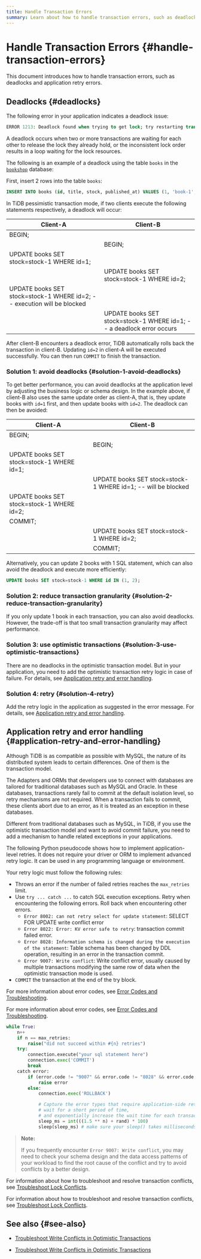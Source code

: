 ```yaml
---
title: Handle Transaction Errors
summary: Learn about how to handle transaction errors, such as deadlocks and application retry errors.
---
```


# Handle Transaction Errors {#handle-transaction-errors}

This document introduces how to handle transaction errors, such as deadlocks and application retry errors.

## Deadlocks {#deadlocks}

The following error in your application indicates a deadlock issue:

```sql
ERROR 1213: Deadlock found when trying to get lock; try restarting transaction
```

A deadlock occurs when two or more transactions are waiting for each other to release the lock they already hold, or the inconsistent lock order results in a loop waiting for the lock resources.

The following is an example of a deadlock using the table `books` in the [`bookshop`](/develop/dev-guide-bookshop-schema-design.md) database:

First, insert 2 rows into the table `books`:

```sql
INSERT INTO books (id, title, stock, published_at) VALUES (1, 'book-1', 10, now()), (2, 'book-2', 10, now());
```

In TiDB pessimistic transaction mode, if two clients execute the following statements respectively, a deadlock will occur:

| Client-A                                                                | Client-B                                                              |
| ----------------------------------------------------------------------- | --------------------------------------------------------------------- |
| BEGIN;                                                                  |                                                                       |
|                                                                         | BEGIN;                                                                |
| UPDATE books SET stock=stock-1 WHERE id=1;                              |                                                                       |
|                                                                         | UPDATE books SET stock=stock-1 WHERE id=2;                            |
| UPDATE books SET stock=stock-1 WHERE id=2; -- execution will be blocked |                                                                       |
|                                                                         | UPDATE books SET stock=stock-1 WHERE id=1; -- a deadlock error occurs |

After client-B encounters a deadlock error, TiDB automatically rolls back the transaction in client-B. Updating `id=2` in client-A will be executed successfully. You can then run `COMMIT` to finish the transaction.

### Solution 1: avoid deadlocks {#solution-1-avoid-deadlocks}

To get better performance, you can avoid deadlocks at the application level by adjusting the business logic or schema design. In the example above, if client-B also uses the same update order as client-A, that is, they update books with `id=1` first, and then update books with `id=2`. The deadlock can then be avoided:

| Client-A                                   | Client-B                                                       |
| ------------------------------------------ | -------------------------------------------------------------- |
| BEGIN;                                     |                                                                |
|                                            | BEGIN;                                                         |
| UPDATE books SET stock=stock-1 WHERE id=1; |                                                                |
|                                            | UPDATE books SET stock=stock-1 WHERE id=1;  -- will be blocked |
| UPDATE books SET stock=stock-1 WHERE id=2; |                                                                |
| COMMIT;                                    |                                                                |
|                                            | UPDATE books SET stock=stock-1 WHERE id=2;                     |
|                                            | COMMIT;                                                        |

Alternatively, you can update 2 books with 1 SQL statement, which can also avoid the deadlock and execute more efficiently:

```sql
UPDATE books SET stock=stock-1 WHERE id IN (1, 2);
```

### Solution 2: reduce transaction granularity {#solution-2-reduce-transaction-granularity}

If you only update 1 book in each transaction, you can also avoid deadlocks. However, the trade-off is that too small transaction granularity may affect performance.

### Solution 3: use optimistic transactions {#solution-3-use-optimistic-transactions}

There are no deadlocks in the optimistic transaction model. But in your application, you need to add the optimistic transaction retry logic in case of failure. For details, see [Application retry and error handling](#application-retry-and-error-handling).

### Solution 4: retry {#solution-4-retry}

Add the retry logic in the application as suggested in the error message. For details, see [Application retry and error handling](#application-retry-and-error-handling).

## Application retry and error handling {#application-retry-and-error-handling}

Although TiDB is as compatible as possible with MySQL, the nature of its distributed system leads to certain differences. One of them is the transaction model.

The Adapters and ORMs that developers use to connect with databases are tailored for traditional databases such as MySQL and Oracle. In these databases, transactions rarely fail to commit at the default isolation level, so retry mechanisms are not required. When a transaction fails to commit, these clients abort due to an error, as it is treated as an exception in these databases.

Different from traditional databases such as MySQL, in TiDB, if you use the optimistic transaction model and want to avoid commit failure, you need to add a mechanism to handle related exceptions in your applications.

The following Python pseudocode shows how to implement application-level retries. It does not require your driver or ORM to implement advanced retry logic. It can be used in any programming language or environment.

Your retry logic must follow the following rules:

-   Throws an error if the number of failed retries reaches the `max_retries` limit.
-   Use `try ... catch ...` to catch SQL execution exceptions. Retry when encountering the following errors. Roll back when encountering other errors.
    -   `Error 8002: can not retry select for update statement`: SELECT FOR UPDATE write conflict error
    -   `Error 8022: Error: KV error safe to retry`: transaction commit failed error.
    -   `Error 8028: Information schema is changed during the execution of the statement`: Table schema has been changed by DDL operation, resulting in an error in the transaction commit.
    -   `Error 9007: Write conflict`: Write conflict error, usually caused by multiple transactions modifying the same row of data when the optimistic transaction mode is used.
-   `COMMIT` the transaction at the end of the try block.

<CustomContent platform="tidb">

For more information about error codes, see [Error Codes and Troubleshooting](/error-codes.md).

</CustomContent>

<CustomContent platform="tidb-cloud">

For more information about error codes, see [Error Codes and Troubleshooting](https://docs.pingcap.com/tidb/stable/error-codes).

</CustomContent>

```python
while True:
    n++
    if n == max_retries:
        raise("did not succeed within #{n} retries")
    try:
        connection.execute("your sql statement here")
        connection.exec('COMMIT')
        break
    catch error:
        if (error.code != "9007" && error.code != "8028" && error.code != "8002" && error.code != "8022"):
            raise error
        else:
            connection.exec('ROLLBACK')

            # Capture the error types that require application-side retry,
            # wait for a short period of time,
            # and exponentially increase the wait time for each transaction failure
            sleep_ms = int(((1.5 ** n) + rand) * 100)
            sleep(sleep_ms) # make sure your sleep() takes milliseconds
```

> **Note:**
>
> If you frequently encounter `Error 9007: Write conflict`, you may need to check your schema design and the data access patterns of your workload to find the root cause of the conflict and try to avoid conflicts by a better design.

<CustomContent platform="tidb">

For information about how to troubleshoot and resolve transaction conflicts, see [Troubleshoot Lock Conflicts](/troubleshoot-lock-conflicts.md).

</CustomContent>

<CustomContent platform="tidb-cloud">

For information about how to troubleshoot and resolve transaction conflicts, see [Troubleshoot Lock Conflicts](https://docs.pingcap.com/tidb/stable/troubleshoot-lock-conflicts).

</CustomContent>

## See also {#see-also}

<CustomContent platform="tidb">

-   [Troubleshoot Write Conflicts in Optimistic Transactions](/troubleshoot-write-conflicts.md)

</CustomContent>

<CustomContent platform="tidb-cloud">

-   [Troubleshoot Write Conflicts in Optimistic Transactions](https://docs.pingcap.com/tidb/stable/troubleshoot-write-conflicts)

</CustomContent>

